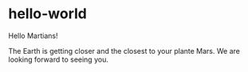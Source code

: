 # hello-world

Hello Martians!

The Earth is getting closer and the closest to your plante Mars. We are looking forward to seeing you.
